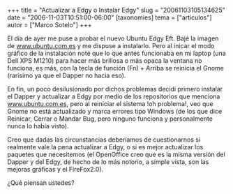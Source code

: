 +++
title = "Actualizar a Edgy o Instalar Edgy"
slug = "20061103105134625"
date = "2006-11-03T10:51:00-06:00"
[taxonomies]
tema = ["articulos"]
autor = ["Marco Sotelo"]
+++

El día de ayer me puse a probar el nuevo Ubuntu Edgy Eft. Bajé la imagen
de www.ubuntu.com.es y me dispuse a instalarlo. Pero al inicar el modo
gráfico de la instalación noté que lo que antes funcionaba en mi laptop
(una Dell XPS M1210) para hacer más brillosa o más opaca la ventana no
funciona, es más, con la tecla de función (Fn) + Arriba se reinicia el
Gnome (rarísimo ya que el Dapper no hacia eso).

En fin, un poco desilusionado por dichos problemas decidí primero
instalar el Dapper y actualizar a Edgy por medio de los repositorios que
menciona www.ubuntu.com.es, pero al reiniciar el sistema !oh problema!,
veo que Gnome no está actualizado y marca errores tipo Windows (de los
que dice Reinicar, Cerrar o Mandar Bug, pero ninguno funciona y
personalmente nunca lo había visto).

Creo que dadas las circunstancias deberíamos de cuestionarnos si
realmente vale la pena actualizar a Edgy, o si es mejor actualizar los
paquetes que necesitemos (el OpenOffice creo que es la misma versión del
Dapper y del Edgy, de hecho de lo más notorio, a simple vista, son las
mejoras gráficas y el FireFox2.0).

¿Qué piensan ustedes?
